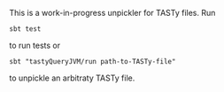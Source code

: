 This is a work-in-progress unpickler for TASTy files. Run

```shell
sbt test
```

to run tests or 

```shell
sbt "tastyQueryJVM/run path-to-TASTy-file"
```

to unpickle an arbitraty TASTy file.
